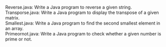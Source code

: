 Reverse.java: Write a Java program to reverse a given string.
</br>
Transporse.java: Write a Java program to display the transpose of a given matrix.
</br>
Smallest.java: Write a Java program to find the second smallest element in an array.
</br>
Primeornot.java: Write a Java program to check whether a given number is prime or not.